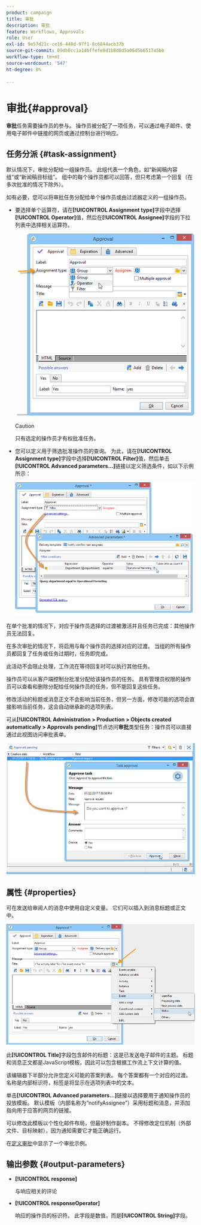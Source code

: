 ```yaml
---
product: campaign
title: 审批
description: 审批
feature: Workflows, Approvals
role: User
exl-id: 9e57d21c-ce16-448d-97f1-8c6844acb37b
source-git-commit: 09db0cc1a14bffefe8d1b8d0d5a06d5b6517a5bb
workflow-type: tm+mt
source-wordcount: '547'
ht-degree: 0%

---
```


# 审批{#approval}



**审批**&#x200B;任务需要操作员的参与。 操作员被分配了一项任务，可以通过电子邮件、使用电子邮件中链接的网页或通过控制台进行响应。

## 任务分派 {#task-assignment}

默认情况下，审批分配给一组操作员。 此组代表一个角色，如“新闻稿内容组”或“新闻稿目标组”。 组中的每个操作员都可以回答，但只考虑第一个回复（在多次批准的情况下除外）。

如有必要，您可以将审批任务分配给单个操作员或由过滤器定义的一组操作员。

* 要选择单个运算符，请在&#x200B;**[!UICONTROL Assignment type]**&#x200B;字段中选择&#x200B;**[!UICONTROL Operator]**&#x200B;值，然后在&#x200B;**[!UICONTROL Assignee]**&#x200B;字段的下拉列表中选择相关运算符。

  ![](assets/s_advuser_validation_box_assign.png)

  >[!CAUTION]
  >
  >只有选定的操作员才有权批准任务。

* 您可以定义用于筛选批准操作员的查询。 为此，请在&#x200B;**[!UICONTROL Assignment type]**&#x200B;字段中选择&#x200B;**[!UICONTROL Filter]**&#x200B;值，然后单击&#x200B;**[!UICONTROL Advanced parameters...]**&#x200B;链接以定义筛选条件，如以下示例所示：

  ![](assets/s_advuser_validation_box_filter.png)

在单个批准的情况下，对应于操作员选择的过渡被激活并且任务已完成：其他操作员无法回复。

在多次审批的情况下，将启用与每个操作员的选择对应的过渡。 当组的所有操作员都回复了任务或任务过期时，任务即完成。

此活动不会阻止处理，工作流在等待回复时可以执行其他任务。

操作员可以从客户端控制台批准分配给该操作员的任务。 具有管理员权限的操作员可以查看和删除分配给任何操作员的任务，但不能回复这些任务。

修改活动的标题或消息正文不会影响当前任务，但另一方面，修改可能的选项会直接影响当前任务，这会自动继承新的选项列表。

可从&#x200B;**[!UICONTROL Administration > Production > Objects created automatically > Approvals pending]**&#x200B;节点访问&#x200B;**审批**&#x200B;类型任务：操作员可以直接通过此视图访问审批表单。

![](assets/s_advuser_validation_from_console.png)

## 属性 {#properties}

可在发送给审阅人的消息中使用自定义变量。 它们可以插入到消息标题或正文中。

![](assets/edit_validation.png)

此&#x200B;**[!UICONTROL Title]**&#x200B;字段包含邮件的标题：这是已发送电子邮件的主题。 标题和消息正文都是JavaScript模板，因此可以包含根据工作流上下文计算的值。

该编辑器下半部分允许您定义可能的答案列表。 每个答案都有一个对应的过渡。 名称是内部标识符，标签是将显示在选项列表中的文本。

单击&#x200B;**[!UICONTROL Advanced parameters...]**&#x200B;链接以选择要用于通知操作员的投放模板。 默认模板（内部名称为“notifyAssignee”）采用标题和消息，并添加指向用于应答的网页的链接。

可以修改此模板以个性化邮件布局，但最好制作副本。 不得修改定位机制（外部文件、目标映射），因为通知需要它才能正确运行。

在[定义审批](define-approvals.md)中显示了一个审批示例。

## 输出参数 {#output-parameters}

* **[!UICONTROL response]**

  与响应相关的评论

* **[!UICONTROL responseOperator]**

  响应的操作员的标识符。 此字段是数值，而是&#x200B;**[!UICONTROL String]**&#x200B;字段。
